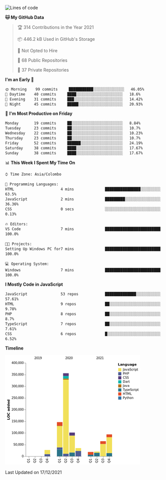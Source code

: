 
<!--START_SECTION:waka-->
![Lines of code](https://img.shields.io/badge/From%20Hello%20World%20I%27ve%20Written-867%20Thousand%20lines%20of%20code-blue)

**🐱 My GitHub Data** 

> 🏆 314 Contributions in the Year 2021
 > 
> 📦 446.2 kB Used in GitHub's Storage 
 > 
> 🚫 Not Opted to Hire
 > 
> 📜 68 Public Repositories 
 > 
> 🔑 37 Private Repositories  
 > 
**I'm an Early 🐤** 

```text
🌞 Morning    99 commits     ███████████░░░░░░░░░░░░░░   46.05% 
🌆 Daytime    40 commits     ████░░░░░░░░░░░░░░░░░░░░░   18.6% 
🌃 Evening    31 commits     ███░░░░░░░░░░░░░░░░░░░░░░   14.42% 
🌙 Night      45 commits     █████░░░░░░░░░░░░░░░░░░░░   20.93%

```
📅 **I'm Most Productive on Friday** 

```text
Monday       19 commits     ██░░░░░░░░░░░░░░░░░░░░░░░   8.84% 
Tuesday      23 commits     ██░░░░░░░░░░░░░░░░░░░░░░░   10.7% 
Wednesday    22 commits     ██░░░░░░░░░░░░░░░░░░░░░░░   10.23% 
Thursday     23 commits     ██░░░░░░░░░░░░░░░░░░░░░░░   10.7% 
Friday       52 commits     ██████░░░░░░░░░░░░░░░░░░░   24.19% 
Saturday     38 commits     ████░░░░░░░░░░░░░░░░░░░░░   17.67% 
Sunday       38 commits     ████░░░░░░░░░░░░░░░░░░░░░   17.67%

```


📊 **This Week I Spent My Time On** 

```text
⌚︎ Time Zone: Asia/Colombo

💬 Programming Languages: 
HTML                     4 mins              ████████████████░░░░░░░░░   63.5% 
JavaScript               2 mins              █████████░░░░░░░░░░░░░░░░   36.36% 
CSS                      0 secs              ░░░░░░░░░░░░░░░░░░░░░░░░░   0.13%

🔥 Editors: 
VS Code                  7 mins              █████████████████████████   100.0%

🐱‍💻 Projects: 
Setting Up Windows PC for7 mins              █████████████████████████   100.0%

💻 Operating System: 
Windows                  7 mins              █████████████████████████   100.0%

```

**I Mostly Code in JavaScript** 

```text
JavaScript               53 repos            ██████████████░░░░░░░░░░░   57.61% 
HTML                     9 repos             ██░░░░░░░░░░░░░░░░░░░░░░░   9.78% 
PHP                      8 repos             ██░░░░░░░░░░░░░░░░░░░░░░░   8.7% 
TypeScript               7 repos             ██░░░░░░░░░░░░░░░░░░░░░░░   7.61% 
CSS                      6 repos             █░░░░░░░░░░░░░░░░░░░░░░░░   6.52%

```


**Timeline**

![Chart not found](https://raw.githubusercontent.com/ccweerasinghe1994/ccweerasinghe1994/master/charts/bar_graph.png) 


 Last Updated on 17/12/2021
<!--END_SECTION:waka-->
